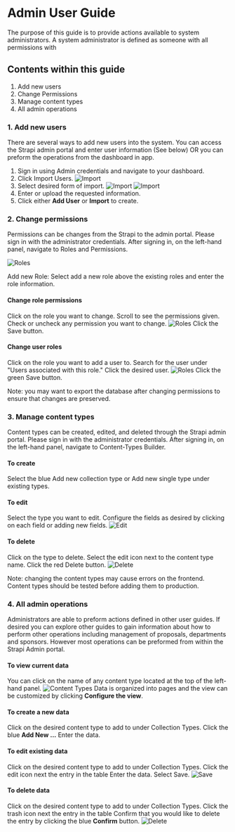 # Admin User Guide

The purpose of this guide is to provide actions available to system administrators. A system administrator is defined as someone with all permissions with

## Contents within this guide

1. Add new users
1. Change Permissions
1. Manage content types
1. All admin operations

### 1. Add new users

There are several ways to add new users into the system. You can access the Strapi admin portal and enter user information (See below) OR you can preform the operations from the dashboard in app.

1. Sign in using Admin credentials and navigate to your dashboard.
1. Click Import Users.
   ![Import](images/selectImportUsers.png)
1. Select desired form of import.
   ![Import](images/uploadUsers.png)
   ![Import](images/enterUsers.png)
1. Enter or upload the requested information.
1. Click either **Add User** or **Import** to create.

### 2. Change permissions

Permissions can be changes from the Strapi to the admin portal. Please sign in with the administrator credentials. After signing in, on the left-hand panel, navigate to Roles and Permissions.

![Roles](images/findRoles.png)

Add new Role:
Select add a new role above the existing roles and enter the role information.

#### Change role permissions

Click on the role you want to change.
Scroll to see the permissions given.
Check or uncheck any permission you want to change.
![Roles](images/changePermissions.png)
Click the Save button.

#### Change user roles

Click on the role you want to add a user to.
Search for the user under "Users associated with this role."
Click the desired user.
![Roles](images/addUserToRole.png)
Click the green Save button.

Note: you may want to export the database after changing permissions to ensure that changes are preserved.

### 3. Manage content types

Content types can be created, edited, and deleted through the Strapi admin portal. Please sign in with the administrator credentials. After signing in, on the left-hand panel, navigate to Content-Types Builder.

#### To create

Select the blue Add new collection type or Add new single type under existing types.

#### To edit

Select the type you want to edit. Configure the fields as desired by clicking on each field or adding new fields.
![Edit](images/changeType.png)

#### To delete

Click on the type to delete. Select the edit icon next to the content type name. Click the red Delete button.
![Delete](images/deleteType.png)

Note: changing the content types may cause errors on the frontend. Content types should be tested before adding them to production.

### 4. All admin operations

Administrators are able to preform actions defined in other user guides. If desired you can explore other guides to gain information about how to perform other operations including management of proposals, departments and sponsors. However most operations can be preformed from within the Strapi Admin portal.

#### To view current data

You can click on the name of any content type located at the top of the left-hand panel.
![Content Types](images/findContent.png)
Data is organized into pages and the view can be customized by clicking **Configure the view**.

#### To create a new data

Click on the desired content type to add to under Collection Types.
Click the blue **Add New ...**
Enter the data.

#### To edit existing data

Click on the desired content type to add to under Collection Types.
Click the edit icon next the entry in the table
Enter the data.
Select Save.
![Save](images/saveContent.png)

#### To delete data

Click on the desired content type to add to under Collection Types.
Click the trash icon next the entry in the table
Confirm that you would like to delete the entry by clicking the blue **Confirm** button.
![Delete](images/confirmDelete.png)
